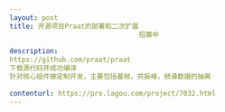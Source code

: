 ```yaml
---                
layout: post       
title: 开源项目Praat的部署和二次扩展
                                招募中
           
description: 
https://github.com/praat/praat
下载源代码并成功编译
针对核心组件做定制开发，主要包括基频，共振峰，频谱数据的抽离
     
contenturl: https://pro.lagou.com/project/7032.html      
---                 
```

